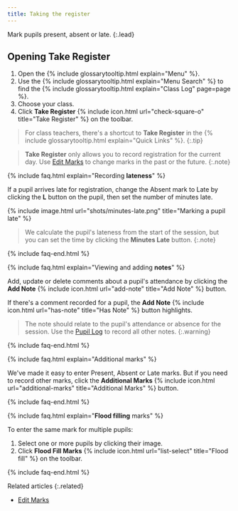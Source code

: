 ```yaml
---
title: Taking the register
---
```


Mark pupils present, absent or late.
{:.lead}

## Opening Take Register

1. Open the {% include glossarytooltip.html explain="Menu" %}.
2. Use the {% include glossarytooltip.html explain="Menu Search" %} to find the {% include glossarytooltip.html explain="Class Log" page=page %}.
3. Choose your class.
4. Click **Take Register** {% include icon.html url="check-square-o" title="Take Register" %} on the toolbar.

> For class teachers, there's a shortcut to **Take Register** in the {% include glossarytooltip.html explain="Quick Links" %}.
{:.tip}

> **Take Register** only allows you to record registration for the current day. Use [Edit Marks](../../schoolmanagement/attendance/edit-marks) to change marks in the past or the future.
{:.note}

{% include faq.html explain="Recording **lateness**" %}

If a pupil arrives late for registration, change the Absent mark to Late by clicking the **L** button on the pupil, then set the number of minutes late.

{% include image.html url="shots/minutes-late.png" title="Marking a pupil late" %}

> We calculate the pupil's lateness from the start of the session, but you can set the time by clicking the **Minutes Late** button.
{:.note}

{% include faq-end.html  %}

{% include faq.html explain="Viewing and adding **notes**" %}

Add, update or delete comments about a pupil's attendance by clicking the **Add Note** {% include icon.html url="add-note" title="Add Note" %} button.

If there's a comment recorded for a pupil, the **Add Note** {% include icon.html url="has-note" title="Has Note" %} button highlights.

> The note should relate to the pupil's attendance or absence for the session. Use the [Pupil Log](../plog/) to record all other notes.
{:.warning}

{% include faq-end.html  %}

{% include faq.html explain="Additional marks" %}

We've made it easy to enter Present, Absent or Late marks. But if you need to record other marks, click the **Additional Marks** {% include icon.html url="additional-marks" title="Additional Marks" %} button.

{% include faq-end.html  %}

{% include faq.html explain="**Flood filling** marks" %}

To enter the same mark for multiple pupils:

1. Select one or more pupils by clicking their image.
2. Click  **Flood Fill Marks** {% include icon.html url="list-select" title="Flood fill" %} on the toolbar.

{% include faq-end.html  %}

Related articles
{:.related}

* [Edit Marks](../../schoolmanagement/attendance/edit-marks)